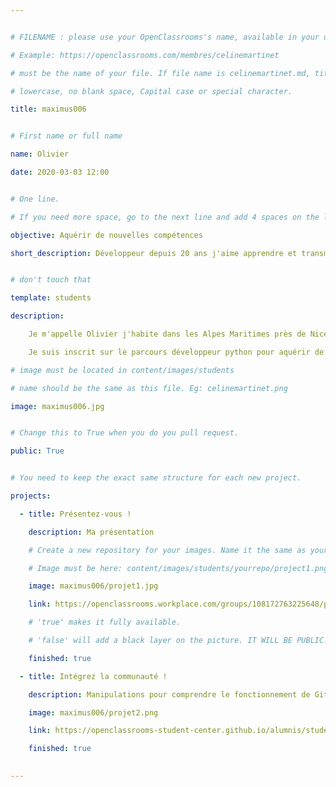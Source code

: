 ```yaml
---


# FILENAME : please use your OpenClassrooms's name, available in your url.

# Example: https://openclassrooms.com/membres/celinemartinet

# must be the name of your file. If file name is celinemartinet.md, title is celinemartinet.

# lowercase, no blank space, Capital case or special character.

title: maximus006


# First name or full name

name: Olivier

date: 2020-03-03 12:00


# One line.

# If you need more space, go to the next line and add 4 spaces on the left, as in 'description'.

objective: Aquérir de nouvelles compétences

short_description: Développeur depuis 20 ans j'aime apprendre et transmettre.


# don't touch that

template: students

description:

    Je m'appelle Olivier j'habite dans les Alpes Maritimes près de Nice.

    Je suis inscrit sur le parcours développeur python pour aquérir de nouvelles connaissances.    

# image must be located in content/images/students

# name should be the same as this file. Eg: celinemartinet.png

image: maximus006.jpg


# Change this to True when you do you pull request.

public: True


# You need to keep the exact same structure for each new project.

projects:

  - title: Présentez-vous !

    description: Ma présentation

    # Create a new repository for your images. Name it the same as your nickname and profile picture.

    # Image must be here: content/images/students/yourrepo/project1.png

    image: maximus006/projet1.jpg    

    link: https://openclassrooms.workplace.com/groups/108172763225648/permalink/505094793533441/

    # 'true' makes it fully available.

    # 'false' will add a black layer on the picture. IT WILL BE PUBLIC!

    finished: true

  - title: Intégrez la communauté !

    description: Manipulations pour comprendre le fonctionnement de Git associé à Github. 

    image: maximus006/projet2.png

    link: https://openclassrooms-student-center.github.io/alumnis/students/maximus006.html

    finished: true
  

---
```

